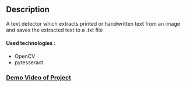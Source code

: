 ## Description

A text detector which extracts printed or handwritten text from an image and saves the extracted text to a .txt file
#### Used technologies :
- OpenCV
- pytesseract


### <p><a href="https://youtu.be/TFRE-8isSBE" rel="nofollow">Demo Video of Project</a></p>
